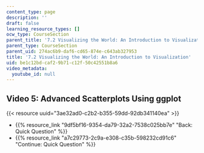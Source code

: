 ```yaml
---
content_type: page
description: ''
draft: false
learning_resource_types: []
ocw_type: CourseSection
parent_title: '7.2 Visualizing the World: An Introduction to Visualization'
parent_type: CourseSection
parent_uid: 274ac6b9-daf6-cd65-874e-c643ab327953
title: '7.2 Visualizing the World: An Introduction to Visualization'
uid: be1c12bd-caf2-9b71-c12f-50c42551b8a6
video_metadata:
  youtube_id: null
---
```

## Video 5: Advanced Scatterplots Using ggplot

{{< resource uuid="3ae32ad0-c2b2-b355-59dd-92db341140ea" >}}

- {{% resource_link "9df5bf16-9354-da79-32a2-7538c025bb7e" "Back: Quick Question" %}}
- {{% resource_link "a7c29773-2c9a-e308-c35b-598232cd91c6" "Continue: Quick Question" %}}